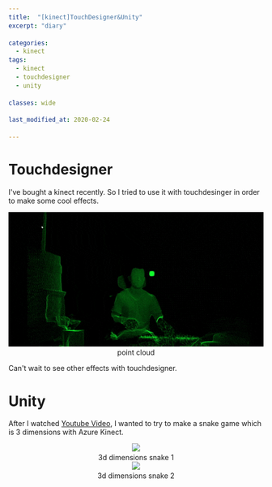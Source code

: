 ```yaml
---
title:  "[kinect]TouchDesigner&Unity"
excerpt: "diary"

categories:
  - kinect
tags:
  - kinect
  - touchdesigner
  - unity

classes: wide
  
last_modified_at: 2020-02-24

---
```


# Touchdesigner

I've bought a kinect recently. So I tried to use it with touchdesinger in order to make some cool effects.

<center> <img src="/assets/images/kinect/touchdesigner/point_cloud.gif"> </center>
<center>point cloud</center>

Can't wait to see other effects with touchdesigner.

# Unity

After I watched [Youtube Video](https://www.youtube.com/watch?v=B_UIfFA77pk), I wanted to try to make a snake game which is 3 dimensions with Azure Kinect. <br>

<center> <img src="/assets/images/kinect/unity/3d_test.gif"> </center>
<center>3d dimensions snake 1</center>

<center> <img src="/assets/images/kinect/unity/3d_test(2).gif"> </center>
<center>3d dimensions snake 2</center>

